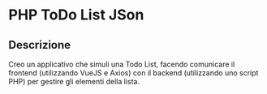# PHP ToDo List JSon

## Descrizione

Creo un applicativo che simuli una Todo List, facendo comunicare il frontend (utilizzando VueJS e Axios) con il backend (utilizzando uno script PHP) per gestire gli elementi della lista.